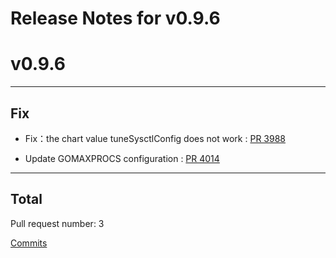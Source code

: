 # Release Notes for v0.9.6


# v0.9.6

***

## Fix

* Fix：the chart value tuneSysctlConfig does not work : [PR 3988](https://github.com/spidernet-io/spiderpool/pull/3988)

* Update GOMAXPROCS configuration : [PR 4014](https://github.com/spidernet-io/spiderpool/pull/4014)



***

## Total 

Pull request number: 3

[ Commits ](https://github.com/spidernet-io/spiderpool/compare/v0.9.5...v0.9.6)
